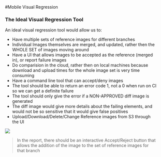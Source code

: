#Mobile Visual Regression
### The Ideal Visual Regression Tool

An ideal visual regression tool would allow us to:

- Have multiple sets of reference images for different branches
- Individual Images themselves are merged, and updated, rather then the WHOLE SET of images moving around
- Have a UI that allows images to be accepted as the reference (merged in), or report failure images
- Do comparision in the cloud, rather then on local machines because download and upload times for the whole image set is very time consuming
- Have a command line tool that can accept/deny images
- The tool should be able to return an error code 1, not a 0 when run on CI so we can get a definite failure
- The tool should only give the error if a NON-APPROVED diff image is generated
- The diff image would give more details about the failing elements, and would not be so sensitive that it would give false positives
- Upload/Download/Delete/Change Reference images from S3 through the UI

![](https://image.ibb.co/dbzJ5H/Screen_Shot_2018_03_19_at_9_57_04_AM.png)
>In the report, there should be an interactive Accept/Reject button that allows the addition of the image to the set of reference images for that branch
